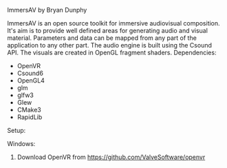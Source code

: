 ImmersAV by Bryan Dunphy

ImmersAV is an open source toolkit for immersive audiovisual composition. It's aim is to provide well defined areas for generating audio and visual material. Parameters and data can be mapped from any part of the application to any other part. The audio engine is built using the Csound API. The visuals are created in OpenGL fragment shaders. 
Dependencies:
- OpenVR
- Csound6
- OpenGL4
- glm
- glfw3
- Glew
- CMake3
- RapidLib

Setup:

Windows:

1. Download OpenVR from https://github.com/ValveSoftware/openvr
